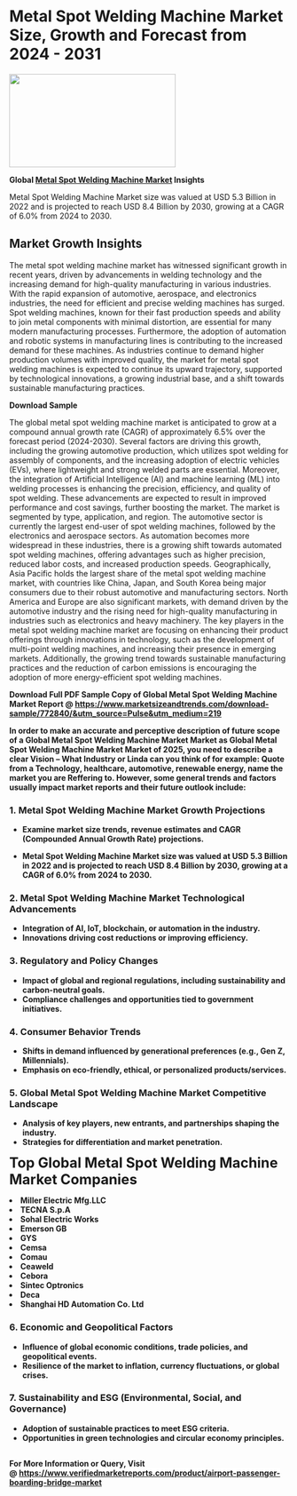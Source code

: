 <H1>Metal Spot Welding Machine Market Size, Growth and Forecast from 2024 - 2031</H1><img class="aligncenter size-medium wp-image-584254" src="https://thirdeyenews.in/wp-content/uploads/2024/09/Global-Market-Research-300x168.jpeg" alt="" width="300" height="168" /><p><strong>Global&nbsp;<a href="https://www.marketsizeandtrends.com/download-sample/772840/&amp;utm_source=Pulse&amp;utm_medium=219">Metal Spot Welding Machine Market</a> Insights</strong></p><p>Metal Spot Welding Machine Market size was valued at USD 5.3 Billion in 2022 and is projected to reach USD 8.4 Billion by 2030, growing at a CAGR of 6.0% from 2024 to 2030.</p><p><h2>Market Growth Insights</h2> <p>The metal spot welding machine market has witnessed significant growth in recent years, driven by advancements in welding technology and the increasing demand for high-quality manufacturing in various industries. With the rapid expansion of automotive, aerospace, and electronics industries, the need for efficient and precise welding machines has surged. Spot welding machines, known for their fast production speeds and ability to join metal components with minimal distortion, are essential for many modern manufacturing processes. Furthermore, the adoption of automation and robotic systems in manufacturing lines is contributing to the increased demand for these machines. As industries continue to demand higher production volumes with improved quality, the market for metal spot welding machines is expected to continue its upward trajectory, supported by technological innovations, a growing industrial base, and a shift towards sustainable manufacturing practices.</p> <p><strong>Download Sample</strong></p> <p>The global metal spot welding machine market is anticipated to grow at a compound annual growth rate (CAGR) of approximately 6.5% over the forecast period (2024-2030). Several factors are driving this growth, including the growing automotive production, which utilizes spot welding for assembly of components, and the increasing adoption of electric vehicles (EVs), where lightweight and strong welded parts are essential. Moreover, the integration of Artificial Intelligence (AI) and machine learning (ML) into welding processes is enhancing the precision, efficiency, and quality of spot welding. These advancements are expected to result in improved performance and cost savings, further boosting the market. The market is segmented by type, application, and region. The automotive sector is currently the largest end-user of spot welding machines, followed by the electronics and aerospace sectors. As automation becomes more widespread in these industries, there is a growing shift towards automated spot welding machines, offering advantages such as higher precision, reduced labor costs, and increased production speeds. Geographically, Asia Pacific holds the largest share of the metal spot welding machine market, with countries like China, Japan, and South Korea being major consumers due to their robust automotive and manufacturing sectors. North America and Europe are also significant markets, with demand driven by the automotive industry and the rising need for high-quality manufacturing in industries such as electronics and heavy machinery. The key players in the metal spot welding machine market are focusing on enhancing their product offerings through innovations in technology, such as the development of multi-point welding machines, and increasing their presence in emerging markets. Additionally, the growing trend towards sustainable manufacturing practices and the reduction of carbon emissions is encouraging the adoption of more energy-efficient spot welding machines. <p><strong></p><p><span class=""><strong>Download Full PDF Sample Copy of Global Metal Spot Welding Machine Market Report</strong> @ <a href="https://www.marketsizeandtrends.com/download-sample/772840/&amp;utm_source=Pulse&amp;utm_medium=219" target="_blank">https://www.marketsizeandtrends.com/download-sample/772840/&amp;utm_source=Pulse&amp;utm_medium=219</a></span></p><p>In order to make an accurate and perceptive description of future scope of a Global&nbsp;Metal Spot Welding Machine Market Market as Global&nbsp;Metal Spot Welding Machine Market Market of 2025, you need to describe a clear Vision &ndash; What Industry or Linda can you think of for example: Quote from a Technology, healthcare, automotive, renewable energy, name the market you are Reffering to. However, some general trends and factors usually impact market reports and their future outlook include:</p><h3>1.&nbsp;<strong>Metal Spot Welding Machine Market Growth Projections</strong></h3><ul><li>Examine market size trends, revenue estimates and CAGR (Compounded Annual Growth Rate) projections.</li><li><p>Metal Spot Welding Machine Market size was valued at USD 5.3 Billion in 2022 and is projected to reach USD 8.4 Billion by 2030, growing at a CAGR of 6.0% from 2024 to 2030.</p></li></ul><h3>2.&nbsp;<strong>Metal Spot Welding Machine Market Technological Advancements</strong></h3><ul><li>Integration of AI, IoT, blockchain, or automation in the industry.</li><li>Innovations driving cost reductions or improving efficiency.</li></ul><h3>3.&nbsp;<strong>Regulatory and Policy Changes</strong></h3><ul><li>Impact of global and regional regulations, including sustainability and carbon-neutral goals.</li><li>Compliance challenges and opportunities tied to government initiatives.</li></ul><h3>4.&nbsp;<strong>Consumer Behavior Trends</strong></h3><ul><li>Shifts in demand influenced by generational preferences (e.g., Gen Z, Millennials).</li><li>Emphasis on eco-friendly, ethical, or personalized products/services.</li></ul><h3>5.&nbsp;<strong>Global Metal Spot Welding Machine Market Competitive Landscape</strong></h3><ul><li>Analysis of key players, new entrants, and partnerships shaping the industry.</li><li>Strategies for differentiation and market penetration.</li></ul><p data-pm-slice="1 1 []"><span style="color: inherit; font-family: inherit; font-size: 25px;">Top Global Metal Spot Welding Machine Market Companies</span></p><div class="" data-test-id=""><p><li>Miller Electric Mfg.LLC</li><li> TECNA S.p.A</li><li> Sohal Electric Works</li><li> Emerson GB</li><li> GYS</li><li> Cemsa</li><li> Comau</li><li> Ceaweld</li><li> Cebora</li><li> Sintec Optronics</li><li> Deca</li><li> Shanghai HD Automation Co. Ltd</li></p></div><h3>6.&nbsp;<strong>Economic and Geopolitical Factors</strong></h3><ul><li>Influence of global economic conditions, trade policies, and geopolitical events.</li><li>Resilience of the market to inflation, currency fluctuations, or global crises.</li></ul><h3>7.&nbsp;<strong>Sustainability and ESG (Environmental, Social, and Governance)</strong></h3><ul><li>Adoption of sustainable practices to meet ESG criteria.</li><li>Opportunities in green technologies and circular economy principles.</li></ul><h2><strong style="font-size: 14px;">For More Information or Query, Visit @&nbsp;</strong><a style="background-color: #ffffff; font-size: 14px;" href="https://www.marketsizeandtrends.com/report/metal-spot-welding-machine-market/" target="_blank">https://www.verifiedmarketreports.com/product/airport-passenger-boarding-bridge-market</a></h2>
